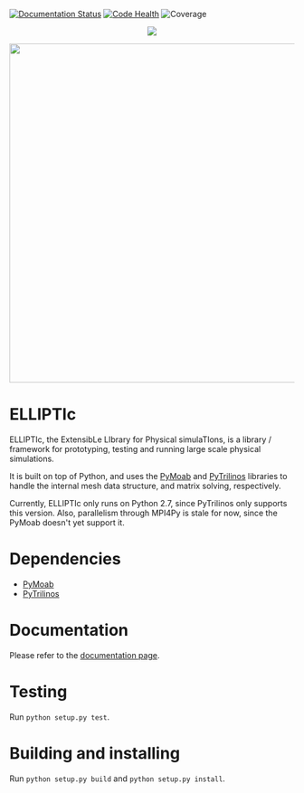 [![Documentation Status](https://readthedocs.org/projects/elliptic/badge/?version=latest)](http://elliptic.readthedocs.io/en/latest/?badge=latest)
[![Code Health](https://landscape.io/github/gpkc/padpy/master/landscape.svg?style=flat)](https://landscape.io/github/gpkc/padpy/master)
![Coverage](https://cdn.rawgit.com/gpkc/elliptic/master/cov.svg)

<p align="center">
  <img src="https://cdn.rawgit.com/gpkc/ELLIPTIc/master/logo.png"/>
</p>

<p align="center">
  <img src="https://cdn.rawgit.com/gpkc/ELLIPTIc/master/pic.png" width="600"/>
</p>

# ELLIPTIc
ELLIPTIc, the ExtensibLe LIbrary for Physical simulaTIons, is a library / framework for prototyping, testing and running large scale physical simulations.

It is built on top of Python, and uses the [PyMoab](https://bitbucket.org/fathomteam/moab/overview) and [PyTrilinos](https://github.com/trilinos/Trilinos) libraries to handle the internal mesh data structure, and matrix solving, respectively.

Currently, ELLIPTIc only runs on Python 2.7, since PyTrilinos only supports this version. Also, parallelism through MPI4Py is stale for now, since the PyMoab doesn't yet support it.

# Dependencies
* [PyMoab](https://bitbucket.org/fathomteam/moab/overview)
* [PyTrilinos](https://github.com/trilinos/Trilinos)

# Documentation
Please refer to the [documentation page](http://padpy.readthedocs.io/en/latest/).

# Testing
Run `python setup.py test`.

# Building and installing
Run `python setup.py build` and `python setup.py install`.
